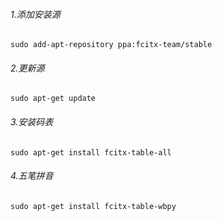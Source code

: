 ###### 1.添加安装源

```
sudo add-apt-repository ppa:fcitx-team/stable
```

###### 2.更新源

```
sudo apt-get update  
```

###### 3.安装码表

```
sudo apt-get install fcitx-table-all
```

###### 4.五笔拼音

```
sudo apt-get install fcitx-table-wbpy
```

